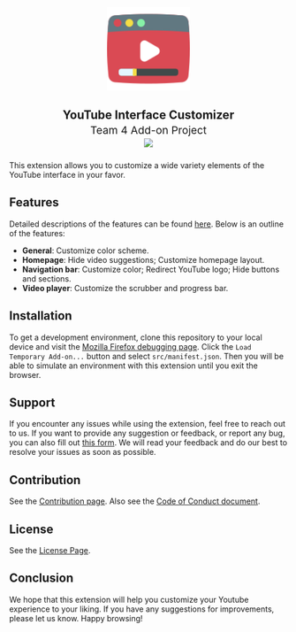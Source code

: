 <div align="center">
    <img src="src/icons/icon-128.png" width="150">
    <h2>YouTube Interface Customizer</h2>
    <p style="text-align: center; font-weight: normal; font-size: 1.2rem; margin-top: -15px;">
        Team 4 Add-on Project <br>
        <a rel="noreferrer noopener" href="#">
            <img src="https://img.shields.io/badge/Firefox-141e24.svg?&style=for-the-badge&logo=firefox-browser&logoColor=white" />
        </a>
    </p>
</div>

This extension allows you to customize a wide variety elements of the YouTube interface in your favor.


## Features

Detailed descriptions of the features can be found [here](https://charlie-xiao.github.io/education/YouTube-Interface-Customizer.html). Below is an outline of the features:

- **General**: Customize color scheme.
- **Homepage**: Hide video suggestions; Customize homepage layout.
- **Navigation bar**: Customize color; Redirect YouTube logo; Hide buttons and sections.
- **Video player**: Customize the scrubber and progress bar.

## Installation

To get a development environment, clone this repository to your local device and visit the [Mozilla Firefox debugging page](about:debugging#/runtime/this-firefox). Click the `Load Temporary Add-on...` button and select `src/manifest.json`. Then you will be able to simulate an environment with this extension until you exit the browser.

## Support

If you encounter any issues while using the extension, feel free to reach out to us. If you want to provide any suggestion or feedback, or report any bug, you can also fill out [this form](https://forms.gle/gPhK9o5SXBqGF5qB9). We will read your feedback and do our best to resolve your issues as soon as possible.

## Contribution

See the [Contribution page](CONTRIBUTING.md). Also see the [Code of Conduct document](CODE_OF_CONDUCT.md).

## License

See the [License Page](LICENSE).

## Conclusion

We hope that this extension will help you customize your Youtube experience to your liking. If you have any suggestions for improvements, please let us know. Happy browsing!
